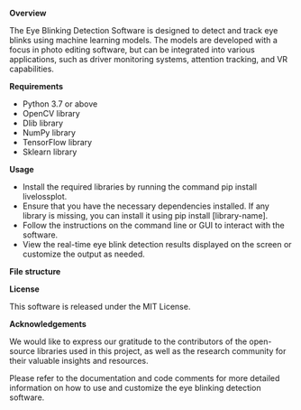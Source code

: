**Overview**

The Eye Blinking Detection Software is designed to detect and track eye blinks using machine learning models. The models are developed with a focus in photo editing software, but can be integrated into various applications, such as driver monitoring systems, attention tracking, and VR capabilities.

**Requirements**

- Python 3.7 or above
- OpenCV library
- Dlib library
- NumPy library
- TensorFlow library
- Sklearn library

**Usage**

- Install the required libraries by running the command pip install livelossplot.
- Ensure that you have the necessary dependencies installed. If any library is missing, you can install it using pip install [library-name].
- Follow the instructions on the command line or GUI to interact with the software.
- View the real-time eye blink detection results displayed on the screen or customize the output as needed.

**File structure**


**License**

This software is released under the MIT License.

**Acknowledgements**

We would like to express our gratitude to the contributors of the open-source libraries used in this project, as well as the research community for their valuable insights and resources.

Please refer to the documentation and code comments for more detailed information on how to use and customize the eye blinking detection software.
